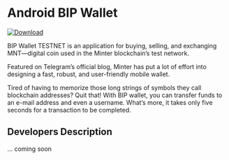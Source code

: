 # Android BIP Wallet
[![Download](https://play.google.com/intl/en_us/badges/images/badge_new.png)](https://play.google.com/store/apps/details?id=network.minter.bipwallet)


BIP Wallet TESTNET is an application for buying, selling, and exchanging MNT—digital coin used in the Minter blockchain’s test network.

Featured on Telegram’s official blog, Minter has put a lot of effort into designing a fast, robust, and user-friendly mobile wallet.

Tired of having to memorize those long strings of symbols they call blockchain addresses? Quit that! With BIP wallet, you can transfer funds to an e-mail address and even a username. What’s more, it takes only five seconds for a transaction to be completed.


## Developers Description
... coming soon
